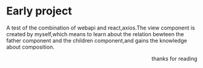 # Early project

 A test of the combination of webapi and react,axios.The view component is created by myself,which means to learn about the relation bewteen the father component and the children component,and gains the knowledge about composition.

<p align="right">thanks for reading</p>